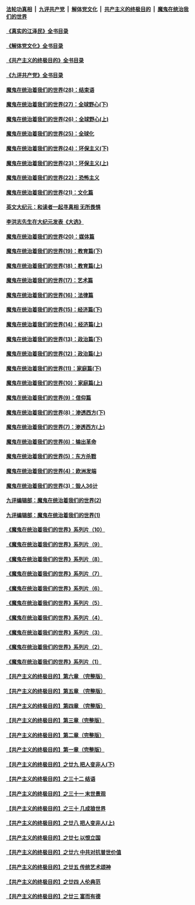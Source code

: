 ####  [法轮功真相](../../../../basic/blob/master/README.md?t=08241331) &nbsp;|&nbsp; [九评共产党](../../../../9ping.md/blob/master/README.md?t=08241331) &nbsp;|&nbsp; [解体党文化](../../../../jtdwh.md/blob/master/README.md?t=08241331)  &nbsp;|&nbsp; [共产主义的终极目的](../../../../gczydzjmd.md/blob/master/README.md?t=08241331) &nbsp;|&nbsp; [魔鬼在统治我们的世界](../../../../mgztzwmdsj.md/blob/master/README.md?t=08241331) 

#### [《真实的江泽民》全书目录](../pages/nsc422/n13721399.md?t=08241331) 

#### [《解体党文化》全书目录](../pages/nsc422/n13721157.md?t=08241331) 

#### [《共产主义的终极目的》全书目录](../pages/nsc422/n13721048.md?t=08241331) 

#### [《九评共产党》全书目录](../pages/nsc422/n13708085.md?t=08241331) 

#### [魔鬼在统治着我们的世界(28)：结束语](../pages/nsc422/n10936246.md?t=08241331) 

#### [魔鬼在统治着我们的世界(27)：全球野心(下)](../pages/nsc422/n10928319.md?t=08241331) 

#### [魔鬼在统治着我们的世界(26)：全球野心(上)](../pages/nsc422/n10900318.md?t=08241331) 

#### [魔鬼在统治着我们的世界(25)：全球化](../pages/nsc422/n10788205.md?t=08241331) 

#### [魔鬼在统治着我们的世界(24)：环保主义(下)](../pages/nsc422/n10695307.md?t=08241331) 

#### [魔鬼在统治着我们的世界(23)：环保主义(上)](../pages/nsc422/n10688613.md?t=08241331) 

#### [魔鬼在统治着我们的世界(22)：恐怖主义](../pages/nsc422/n10614727.md?t=08241331) 

#### [魔鬼在统治着我们的世界(21)：文化篇](../pages/nsc422/n10597706.md?t=08241331) 

#### [英文大纪元：和读者一起寻真相 无所畏惧](../pages/nsc422/n12542027.md?t=08241331) 

#### [李洪志先生在大纪元发表《大选》](../pages/nsc422/n12534746.md?t=08241331) 

#### [魔鬼在统治着我们的世界(20)：媒体篇](../pages/nsc422/n10586579.md?t=08241331) 

#### [魔鬼在统治着我们的世界(19)：教育篇(下)](../pages/nsc422/n10564808.md?t=08241331) 

#### [魔鬼在统治着我们的世界(18)：教育篇(上)](../pages/nsc422/n10526970.md?t=08241331) 

#### [魔鬼在统治着我们的世界(17)：艺术篇](../pages/nsc422/n10499093.md?t=08241331) 

#### [魔鬼在统治着我们的世界(16)：法律篇](../pages/nsc422/n10485969.md?t=08241331) 

#### [魔鬼在统治着我们的世界(15)：经济篇(下)](../pages/nsc422/n10469975.md?t=08241331) 

#### [魔鬼在统治着我们的世界(14)：经济篇(上)](../pages/nsc422/n10457370.md?t=08241331) 

#### [魔鬼在统治着我们的世界(13)：政治篇(下)](../pages/nsc422/n10448270.md?t=08241331) 

#### [魔鬼在统治着我们的世界(12)：政治篇(上)](../pages/nsc422/n10444576.md?t=08241331) 

#### [魔鬼在统治着我们的世界(11)：家庭篇(下)](../pages/nsc422/n10440961.md?t=08241331) 

#### [魔鬼在统治着我们的世界(10)：家庭篇(上)](../pages/nsc422/n10435448.md?t=08241331) 

#### [魔鬼在统治着我们的世界(9)：信仰篇](../pages/nsc422/n10432159.md?t=08241331) 

#### [魔鬼在统治着我们的世界(8)：渗透西方(下)](../pages/nsc422/n10429603.md?t=08241331) 

#### [魔鬼在统治着我们的世界(7)：渗透西方(上)](../pages/nsc422/n10426013.md?t=08241331) 

#### [魔鬼在统治着我们的世界(6)：输出革命](../pages/nsc422/n10421536.md?t=08241331) 

#### [魔鬼在统治着我们的世界(5)：东方杀戮](../pages/nsc422/n10417707.md?t=08241331) 

#### [魔鬼在统治着我们的世界(4)：欧洲发端](../pages/nsc422/n10414890.md?t=08241331) 

#### [魔鬼在统治着我们的世界(3)：毁人36计](../pages/nsc422/n10411583.md?t=08241331) 

#### [九评编辑部：魔鬼在统治着我们的世界(2)](../pages/nsc422/n10410036.md?t=08241331) 

#### [九评编辑部：魔鬼在统治着我们的世界(1)](../pages/nsc422/n10406825.md?t=08241331) 

#### [《魔鬼在统治着我们的世界》系列片（10）](../pages/nsc422/n12292670.md?t=08241331) 

#### [《魔鬼在统治着我们的世界》系列片（9）](../pages/nsc422/n12290859.md?t=08241331) 

#### [《魔鬼在统治着我们的世界》系列片（8）](../pages/nsc422/n12287445.md?t=08241331) 

#### [《魔鬼在统治着我们的世界》系列片（7）](../pages/nsc422/n12283425.md?t=08241331) 

#### [《魔鬼在统治着我们的世界》系列片（6）](../pages/nsc422/n12282314.md?t=08241331) 

#### [《魔鬼在统治着我们的世界》系列片（5）](../pages/nsc422/n12281419.md?t=08241331) 

#### [《魔鬼在统治着我们的世界》系列片（4）](../pages/nsc422/n12274024.md?t=08241331) 

#### [《魔鬼在统治着我们的世界》系列片（3）](../pages/nsc422/n12271322.md?t=08241331) 

#### [《魔鬼在统治着我们的世界》系列片（2）](../pages/nsc422/n12269049.md?t=08241331) 

#### [《魔鬼在统治着我们的世界》系列片（1）](../pages/nsc422/n12267575.md?t=08241331) 

#### [【共产主义的终极目的】第六章 （完整版）](../pages/nsc422/n11428913.md?t=08241331) 

#### [【共产主义的终极目的】第五章 （完整版）](../pages/nsc422/n11428912.md?t=08241331) 

#### [【共产主义的终极目的】第四章 （完整版）](../pages/nsc422/n11428907.md?t=08241331) 

#### [【共产主义的终极目的】第三章（完整版）](../pages/nsc422/n11428848.md?t=08241331) 

#### [【共产主义的终极目的】第二章（完整版）](../pages/nsc422/n11428831.md?t=08241331) 

#### [【共产主义的终极目的】第一章（完整版）](../pages/nsc422/n11417651.md?t=08241331) 

#### [【共产主义的终极目的】之廿九 把人变非人(下)](../pages/nsc422/n11344140.md?t=08241331) 

#### [【共产主义的终极目的】之三十二 结语](../pages/nsc422/n11360535.md?t=08241331) 

#### [【共产主义的终极目的】之三十一 末世景观](../pages/nsc422/n11351129.md?t=08241331) 

#### [【共产主义的终极目的】之三十 几成狼世界](../pages/nsc422/n11348280.md?t=08241331) 

#### [【共产主义的终极目的】之廿八 把人变非人(上)](../pages/nsc422/n11340492.md?t=08241331) 

#### [【共产主义的终极目的】之廿七 以恨立国](../pages/nsc422/n11336944.md?t=08241331) 

#### [【共产主义的终极目的】之廿六 中共对抗普世价值](../pages/nsc422/n11324785.md?t=08241331) 

#### [【共产主义的终极目的】之廿五 传统艺术颂神](../pages/nsc422/n11296396.md?t=08241331) 

#### [【共产主义的终极目的】之廿四 人伦典范](../pages/nsc422/n11296397.md?t=08241331) 

#### [【共产主义的终极目的】之廿三 富而有德](../pages/nsc422/n11283598.md?t=08241331) 

